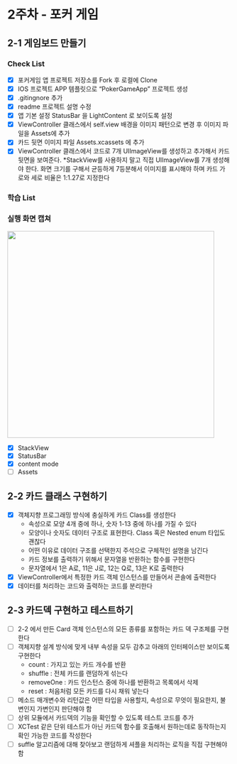 # 2주차 - 포커 게임

## 2-1 게임보드 만들기

### Check List

- [x] 포커게임 앱 프로젝트 저장소를 Fork 후 로컬에 Clone
- [x] IOS 프로젝트 APP 템플릿으로 “PokerGameApp” 프로젝트 생성
- [x] .gitingnore 추가
- [x] readme 프로젝트 설명 수정
- [x] 앱 기본 설정 StatusBar 을 LightContent 로 보이도록 설정
- [x] ViewController 클래스에서 self.view 배경을 이미지 패턴으로 변경 후 이미지 파일을 Assets에 추가
- [x] 카드 뒷면 이미지 파일 Assets.xcassets 에 추가
- [x] ViewController 클래스에서 코드로 7개 UIImageView를 생성하고 추가해서 카드 뒷면을 보여준다. \*StackView를 사용하지 말고 직접 UIImageView를 7개 생성해야 한다. 화면 크기를 구해서 균등하게 7등분해서 이미지를 표시해야 하며 카드 가로와 세로 비율은 1:1.27로 지정한다

### 학습 List

### 실행 화면 캡쳐

<img width="466" src="https://velog.velcdn.com/images/harimrim/post/eb420b92-d4e5-4526-828b-4ddec70bff6e/image.png">

- [x] StackView
- [x] StatusBar
- [x] content mode
- [ ] Assets

## 2-2 카드 클래스 구현하기

- [x] 객체지향 프로그래밍 방식에 충실하게 카드 Class를 생성한다
  - 속성으로 모양 4개 중에 하나, 숫자 1-13 중에 하나를 가질 수 있다
  - 모양이나 숫자도 데이터 구조로 표현한다. Class 혹은 Nested enum 타입도 괜찮다
  - 어떤 이유로 데이터 구조를 선택한지 주석으로 구체적인 설명을 남긴다
  - 카드 정보를 출력하기 위해서 문자열을 반환하는 함수를 구현한다
  - 문자열에서 1은 A로, 11은 J로, 12는 Q로, 13은 K로 출력한다
- [x] ViewController에서 특정한 카드 객체 인스턴스를 만들어서 콘솔에 출력한다
- [x] 데이터를 처리하는 코드와 출력하는 코드를 분리한다

## 2-3 카드덱 구현하고 테스트하기

- [ ] 2-2 에서 만든 Card 객체 인스턴스의 모든 종류를 포함하는 카드 덱 구조체를 구현한다
- [ ] 객체지향 설계 방식에 맞게 내부 속성을 모두 감추고 아래의 인터페이스만 보이도록 구현한다
  - count : 가지고 있는 카드 개수를 반환
  - shuffle : 전체 카드를 랜덤하게 섞는다
  - removeOne : 카드 인스턴스 중에 하나를 반환하고 목록에서 삭제
  - reset : 처음처럼 모든 카드를 다시 채워 넣는다
- [ ] 메소드 매개변수와 리턴값은 어떤 타입을 사용할지, 속성으로 무엇이 필요한지, 불변인지 가변인지 판단해야 함
- [ ] 상위 모듈에서 카드덱의 기능을 확인할 수 있도록 테스트 코드를 추가
- [ ] XCTest 같은 단위 테스트가 아닌 카드덱 함수를 호출해서 원하는데로 동작하는지 확인 가능한 코드를 작성한다
- [ ] suffle 알고리즘에 대해 찾아보고 랜덤하게 셔플을 처리하는 로직을 직접 구현해야 함

